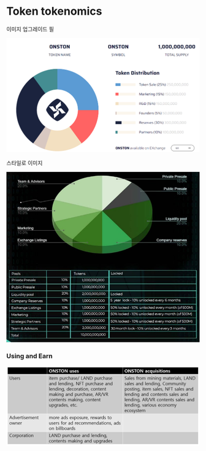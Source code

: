 # Token tokenomics

이미지 업그레이드 필

![](<../.gitbook/assets/image (6).png>)

스타일로 이미지  &#x20;

![](<../.gitbook/assets/image (5).png>)

### Using and Earn

![](<../.gitbook/assets/Using and Earn.png>)
